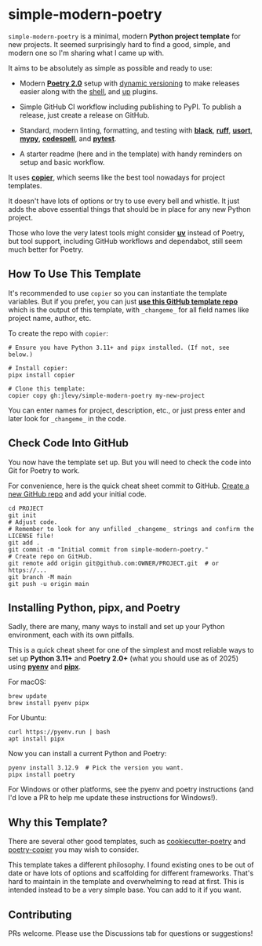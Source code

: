 # simple-modern-poetry

`simple-modern-poetry` is a minimal, modern **Python project template** for new
projects. It seemed surprisingly hard to find a good, simple, and modern one so I'm
sharing what I came up with.

It aims to be absolutely as simple as possible and ready to use:

- Modern [**Poetry 2.0**](https://github.com/python-poetry/poetry) setup with
  [dynamic versioning](https://github.com/mtkennerly/poetry-dynamic-versioning) to make
  releases easier along with the
  [shell](https://github.com/python-poetry/poetry-plugin-shell), and
  [up](https://github.com/MousaZeidBaker/poetry-plugin-up) plugins.

- Simple GitHub CI workflow including publishing to PyPI. To publish a release, just
  create a release on GitHub.

- Standard, modern linting, formatting, and testing with
  [**black**](https://github.com/psf/black),
  [**ruff**](https://github.com/charliermarsh/ruff),
  [**usort**](https://github.com/facebook/usort),
  [**mypy**](https://github.com/python/mypy),
  [**codespell**](https://github.com/codespell-project/codespell), and
  [**pytest**](https://github.com/pytest-dev/pytest).

- A starter readme (here and in the template) with handy reminders on setup and basic
  workflow.

It uses [**copier**](https://github.com/copier-org/copier), which seems like the best
tool nowadays for project templates.

It doesn't have lots of options or try to use every bell and whistle.
It just adds the above essential things that should be in place for any new Python
project.

Those who love the very latest tools might consider
[**uv**](https://github.com/astral-sh/uv) instead of Poetry, but tool support, including
GitHub workflows and dependabot, still seem much better for Poetry.

## How To Use This Template

It's recommended to use `copier` so you can instantiate the template variables.
But if you prefer, you can just [**use this GitHub template
repo**](https://github.com/jlevy/simple-modern-poetry-template) which is the output of
this template, with `_changeme_` for all field names like project name, author, etc.

To create the repo with `copier`:

```shell
# Ensure you have Python 3.11+ and pipx installed. (If not, see below.)

# Install copier:
pipx install copier

# Clone this template:
copier copy gh:jlevy/simple-modern-poetry my-new-project
```

You can enter names for project, description, etc., or just press enter and later look
for `_changeme_` in the code.

## Check Code Into GitHub

You now have the template set up.
But you will need to check the code into Git for Poetry to work.

For convenience, here is the quick cheat sheet commit to GitHub.
[Create a new GitHub
repo](https://docs.github.com/en/repositories/creating-and-managing-repositories/creating-a-new-repository)
and add your initial code.

```shell
cd PROJECT
git init
# Adjust code. 
# Remember to look for any unfilled _changeme_ strings and confirm the LICENSE file!
git add .
git commit -m "Initial commit from simple-modern-poetry."
# Create repo on GitHub.
git remote add origin git@github.com:OWNER/PROJECT.git  # or https://...
git branch -M main
git push -u origin main
```

## Installing Python, pipx, and Poetry

Sadly, there are many, many ways to install and set up your Python environment, each
with its own pitfalls.

This is a quick cheat sheet for one of the simplest and most reliable ways to set up
**Python 3.11+** and **Poetry 2.0+** (what you should use as of 2025) using
[**pyenv**](https://github.com/pyenv/pyenv) and
[**pipx**](https://github.com/pypa/pipx).

For macOS:

```shell
brew update
brew install pyenv pipx
```

For Ubuntu:

```shell
curl https://pyenv.run | bash
apt install pipx
```

Now you can install a current Python and Poetry:

```shell
pyenv install 3.12.9  # Pick the version you want.
pipx install poetry
```

For Windows or other platforms, see the pyenv and poetry instructions (and I'd love a PR
to help me update these instructions for Windows!).

## Why this Template?

There are several other good templates, such as
[cookiecutter-poetry](https://github.com/fpgmaas/cookiecutter-poetry) and
[poetry-copier](https://github.com/lukin0110/poetry-copier) you may wish to consider.

This template takes a different philosophy.
I found existing ones to be out of date or have lots of options and scaffolding for
different frameworks.
That's hard to maintain in the template and overwhelming to read at first.
This is intended instead to be a very simple base.
You can add to it if you want.

## Contributing

PRs welcome. Please use the Discussions tab for questions or suggestions!
